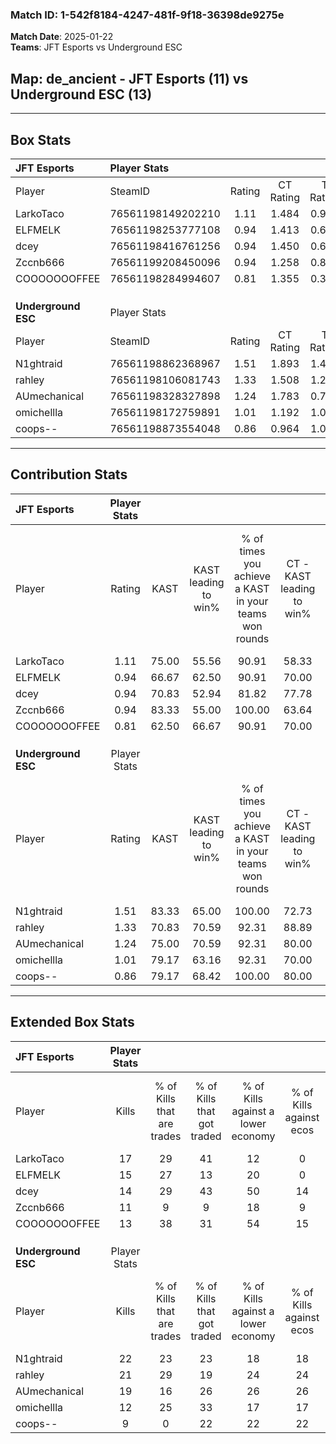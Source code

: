 ### Match ID: 1-542f8184-4247-481f-9f18-36398de9275e  
**Match Date**: 2025-01-22  
**Teams**: JFT Esports vs Underground ESC  

## **Map**: de_ancient - JFT Esports (11) vs Underground ESC (13)  
---  

## Box Stats  

| **JFT Esports**     | Player Stats      |        |           |          |       |      |       |         |        |      |     |
| :- | :- | :-: | :-: | :-: | :-: | :-: | :-: | :-: | :-: | :-: | :-: |
| Player              | SteamID           | Rating | CT Rating | T Rating | KAST  | ADR  | Kills | Assists | Deaths | K/D  | HS% |
| LarkoTaco           | 76561198149202210 |  1.11  |   1.484   |  0.917   | 75.00 | 85.5 |  17   |    9    |   19   | 0.89 | 52  |
| ELFMELK             | 76561198253777108 |  0.94  |   1.413   |  0.666   | 66.67 | 59.0 |  15   |    5    |   16   | 0.94 | 53  |
| dcey                | 76561198416761256 |  0.94  |   1.450   |  0.608   | 70.83 | 67.1 |  14   |    4    |   17   | 0.82 | 42  |
| Zccnb666            | 76561199208450096 |  0.94  |   1.258   |  0.852   | 83.33 | 63.5 |  11   |    7    |   16   | 0.69 | 54  |
| COOOOOOOFFEE        | 76561198284994607 |  0.81  |   1.355   |  0.358   | 62.50 | 54.0 |  13   |    2    |   16   | 0.81 | 46  |
|                     |                   |        |           |          |       |      |       |         |        |      |     |
|                     |                   |        |           |          |       |      |       |         |        |      |     |
|                     |                   |        |           |          |       |      |       |         |        |      |     |
| **Underground ESC** | Player Stats      |        |           |          |       |      |       |         |        |      |     |
| Player              | SteamID           | Rating | CT Rating | T Rating | KAST  | ADR  | Kills | Assists | Deaths | K/D  | HS% |
| N1ghtraid           | 76561198862368967 |  1.51  |   1.893   |  1.452   | 83.33 | 91.2 |  22   |    5    |   12   | 1.83 | 40  |
| rahley              | 76561198106081743 |  1.33  |   1.508   |  1.211   | 70.83 | 79.0 |  21   |    7    |   13   | 1.62 | 52  |
| AUmechanical        | 76561198328327898 |  1.24  |   1.783   |  0.761   | 75.00 | 92.1 |  19   |    6    |   17   | 1.12 | 47  |
| omichellla          | 76561198172759891 |  1.01  |   1.192   |  1.063   | 79.17 | 73.2 |  12   |   10    |   15   | 0.80 | 58  |
| coops--             | 76561198873554048 |  0.86  |   0.964   |  1.062   | 79.17 | 53.5 |   9   |    8    |   14   | 0.64 | 55  |
---  

## Contribution Stats  

| **JFT Esports**     | Player Stats |       |                      |                                                        |                           |                                                             |                          |                                                            |
| :- | :-: | :-: | :-: | :-: | :-: | :-: | :-: | :-: |
| Player              |    Rating    | KAST  | KAST leading to win% | % of times you achieve a KAST in your teams won rounds | CT - KAST leading to win% | CT - % of times you achieve a KAST in your teams won rounds | T - KAST leading to win% | T - % of times you achieve a KAST in your teams won rounds |
| LarkoTaco           |     1.11     | 75.00 |        55.56         |                         90.91                          |           58.33           |                           100.00                            |          50.00           |                           75.00                            |
| ELFMELK             |     0.94     | 66.67 |        62.50         |                         90.91                          |           70.00           |                           100.00                            |          50.00           |                           75.00                            |
| dcey                |     0.94     | 70.83 |        52.94         |                         81.82                          |           77.78           |                           100.00                            |          25.00           |                           50.00                            |
| Zccnb666            |     0.94     | 83.33 |        55.00         |                         100.00                         |           63.64           |                           100.00                            |          44.44           |                           100.00                           |
| COOOOOOOFFEE        |     0.81     | 62.50 |        66.67         |                         90.91                          |           70.00           |                           100.00                            |          60.00           |                           75.00                            |
|                     |              |       |                      |                                                        |                           |                                                             |                          |                                                            |
|                     |              |       |                      |                                                        |                           |                                                             |                          |                                                            |
|                     |              |       |                      |                                                        |                           |                                                             |                          |                                                            |
| **Underground ESC** | Player Stats |       |                      |                                                        |                           |                                                             |                          |                                                            |
| Player              |    Rating    | KAST  | KAST leading to win% | % of times you achieve a KAST in your teams won rounds | CT - KAST leading to win% | CT - % of times you achieve a KAST in your teams won rounds | T - KAST leading to win% | T - % of times you achieve a KAST in your teams won rounds |
| N1ghtraid           |     1.51     | 83.33 |        65.00         |                         100.00                         |           72.73           |                           100.00                            |          55.56           |                           100.00                           |
| rahley              |     1.33     | 70.83 |        70.59         |                         92.31                          |           88.89           |                           100.00                            |          50.00           |                           80.00                            |
| AUmechanical        |     1.24     | 75.00 |        70.59         |                         92.31                          |           80.00           |                           100.00                            |          57.14           |                           80.00                            |
| omichellla          |     1.01     | 79.17 |        63.16         |                         92.31                          |           70.00           |                            87.50                            |          55.56           |                           100.00                           |
| coops--             |     0.86     | 79.17 |        68.42         |                         100.00                         |           80.00           |                           100.00                            |          55.56           |                           100.00                           |
---  

## Extended Box Stats  

| **JFT Esports**     | Player Stats |                            |                            |                                    |                         |                              |                                 |        |                             |                                     |                          |                               |                            |
| :- | :-: | :-: | :-: | :-: | :-: | :-: | :-: | :-: | :-: | :-: | :-: | :-: | :-: |
| Player              |    Kills     | % of Kills that are trades | % of Kills that got traded | % of Kills against a lower economy | % of Kills against ecos | % of Kills that are flawless | % of Kills that are close duels | Deaths | % of Deaths that get traded | % of Deaths against a lower economy | % of Deaths against ecos | % of Deaths that are flawless | % of Deaths that are close |
| LarkoTaco           |      17      |             29             |             41             |                 12                 |            0            |              71              |                6                |   19   |             21              |                 21                  |            0             |              53               |             5              |
| ELFMELK             |      15      |             27             |             13             |                 20                 |            0            |              60              |                0                |   16   |             25              |                 25                  |            0             |              69               |             0              |
| dcey                |      14      |             29             |             43             |                 50                 |           14            |              50              |                7                |   17   |             24              |                 24                  |            0             |              65               |             18             |
| Zccnb666            |      11      |             9              |             9              |                 18                 |            9            |              27              |                0                |   16   |             38              |                 13                  |            0             |              69               |             0              |
| COOOOOOOFFEE        |      13      |             38             |             31             |                 54                 |           15            |              69              |                0                |   16   |             13              |                 19                  |            0             |              75               |             6              |
|                     |              |                            |                            |                                    |                         |                              |                                 |        |                             |                                     |                          |                               |                            |
|                     |              |                            |                            |                                    |                         |                              |                                 |        |                             |                                     |                          |                               |                            |
|                     |              |                            |                            |                                    |                         |                              |                                 |        |                             |                                     |                          |                               |                            |
| **Underground ESC** | Player Stats |                            |                            |                                    |                         |                              |                                 |        |                             |                                     |                          |                               |                            |
| Player              |    Kills     | % of Kills that are trades | % of Kills that got traded | % of Kills against a lower economy | % of Kills against ecos | % of Kills that are flawless | % of Kills that are close duels | Deaths | % of Deaths that get traded | % of Deaths against a lower economy | % of Deaths against ecos | % of Deaths that are flawless | % of Deaths that are close |
| N1ghtraid           |      22      |             23             |             23             |                 18                 |           18            |              86              |                5                |   12   |             33              |                  8                  |            8             |              67               |             8              |
| rahley              |      21      |             29             |             19             |                 24                 |           24            |              67              |                0                |   13   |              8              |                  8                  |            8             |              54               |             0              |
| AUmechanical        |      19      |             16             |             26             |                 26                 |           26            |              63              |                5                |   17   |             18              |                 24                  |            18            |              53               |             6              |
| omichellla          |      12      |             25             |             33             |                 17                 |           17            |              42              |               17                |   15   |             33              |                 13                  |            13            |              47               |             0              |
| coops--             |      9       |             0              |             22             |                 22                 |           22            |              56              |               11                |   14   |             50              |                  7                  |            7             |              71               |             0              |
